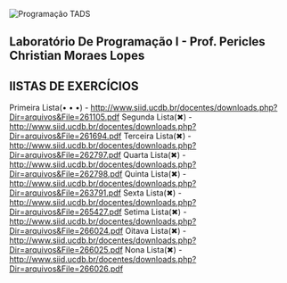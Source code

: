 ![Programação TADS](https://yt3.ggpht.com/a-/ACSszfEfrSyJHu5xU3drsoyyS6-fT3FGjEGuXRpD9g=s900-mo-c-c0xffffffff-rj-k-no)

Laboratório De Programação I - Prof. Pericles Christian Moraes Lopes
-
lISTAS DE EXERCÍCIOS
-
Primeira Lista(• • •) - http://www.siid.ucdb.br/docentes/downloads.php?Dir=arquivos&File=261105.pdf
Segunda Lista(✖) - http://www.siid.ucdb.br/docentes/downloads.php?Dir=arquivos&File=261694.pdf
Terceira Lista(✖) - http://www.siid.ucdb.br/docentes/downloads.php?Dir=arquivos&File=262797.pdf
Quarta Lista(✖) - http://www.siid.ucdb.br/docentes/downloads.php?Dir=arquivos&File=262798.pdf
Quinta Lista(✖) - http://www.siid.ucdb.br/docentes/downloads.php?Dir=arquivos&File=263791.pdf
Sexta Lista(✖) - http://www.siid.ucdb.br/docentes/downloads.php?Dir=arquivos&File=265427.pdf
Setima Lista(✖) - http://www.siid.ucdb.br/docentes/downloads.php?Dir=arquivos&File=266024.pdf
Oitava Lista(✖) - http://www.siid.ucdb.br/docentes/downloads.php?Dir=arquivos&File=266025.pdf
Nona Lista(✖) - http://www.siid.ucdb.br/docentes/downloads.php?Dir=arquivos&File=266026.pdf
